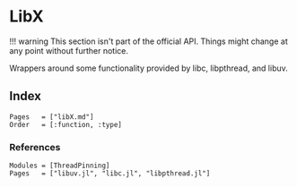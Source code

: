 # LibX

!!! warning
    This section isn't part of the official API. Things might change at any point without further notice.

Wrappers around some functionality provided by libc, libpthread, and libuv.

## Index

```@index
Pages   = ["libX.md"]
Order   = [:function, :type]
```

### References

```@autodocs
Modules = [ThreadPinning]
Pages   = ["libuv.jl", "libc.jl", "libpthread.jl"]
```